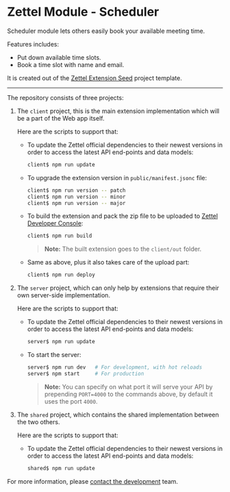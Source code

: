 # Zettel Module - Scheduler

Scheduler module lets others easily book your available meeting time. 

Features includes: 
- Put down available time slots.
- Book a time slot with name and email.  

It is created out of the [Zettel Extension Seed](https://github.com/zettelooo/zettel-extension-seed) project template.

---
The repository consists of three projects:

1. The `client` project, this is the main extension implementation which will be a part of the Web app itself.

   Here are the scripts to support that:

   - To update the Zettel official dependencies to their newest versions in order to access the latest API end-points and data models:

     ```sh
     client$ npm run update
     ```

   - To upgrade the extension version in `public/manifest.jsonc` file:

     ```sh
     client$ npm run version -- patch
     client$ npm run version -- minor
     client$ npm run version -- major
     ```

   - To build the extension and pack the zip file to be uploaded to [Zettel Developer Console](https://app.zettel.ooo/developer):
     ```sh
     client$ npm run build
     ```
     > **Note:** The built extension goes to the `client/out` folder.

   - Same as above, plus it also takes care of the upload part:
     ```sh
     client$ npm run deploy
     ```

1. The `server` project, which can only help by extensions that require their own server-side implementation.

   Here are the scripts to support that:

   - To update the Zettel official dependencies to their newest versions in order to access the latest API end-points and data models:

     ```sh
     server$ npm run update
     ```

   - To start the server:
     ```sh
     server$ npm run dev   # For development, with hot reloads
     server$ npm start     # For production
     ```
     > **Note:** You can specify on what port it will serve your API by prepending `PORT=4000` to the commands above, by default it uses the port `4000`.

1. The `shared` project, which contains the shared implementation between the two others.

   Here are the scripts to support that:

   - To update the Zettel official dependencies to their newest versions in order to access the latest API end-points and data models:

     ```sh
     shared$ npm run update
     ```

For more information, please [contact the development](mailto:ahs502@gmail.com) team.
